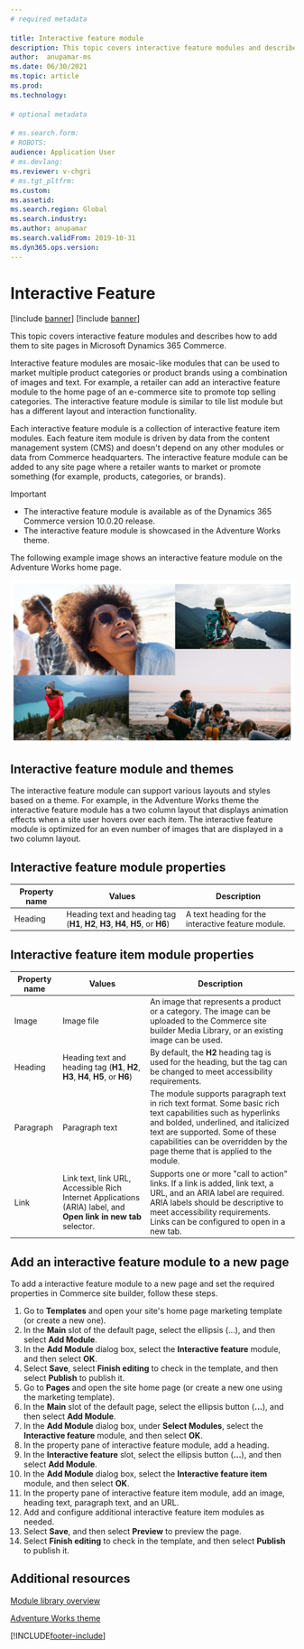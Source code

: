 ```yaml
---
# required metadata

title: Interactive feature module 
description: This topic covers interactive feature modules and describes how to add them to site pages in Microsoft Dynamics 365 Commerce.
author:  anupamar-ms
ms.date: 06/30/2021
ms.topic: article
ms.prod: 
ms.technology: 

# optional metadata

# ms.search.form: 
# ROBOTS: 
audience: Application User
# ms.devlang: 
ms.reviewer: v-chgri
# ms.tgt_pltfrm: 
ms.custom: 
ms.assetid: 
ms.search.region: Global
ms.search.industry: 
ms.author: anupamar
ms.search.validFrom: 2019-10-31
ms.dyn365.ops.version: 
---
```


# Interactive Feature

[!include [banner](includes/banner.md)]
[!include [banner](includes/preview-banner.md)]

This topic covers interactive feature modules and describes how to add them to site pages in Microsoft Dynamics 365 Commerce.

Interactive feature modules are mosaic-like modules that can be used to market multiple product categories or product brands using a combination of images and text. For example, a retailer can add an interactive feature module to the home page of an e-commerce site to promote top selling categories. The interactive feature module is similar to tile list module but has a different layout and interaction functionality.

Each interactive feature module is a collection of interactive feature item modules. Each feature item module is driven by data from the content management system (CMS) and doesn't depend on any other modules or data from Commerce headquarters. The interactive feature module can be added to any site page where a retailer wants to market or promote something (for example, products, categories, or brands).

>[!IMPORTANT]
> - The interactive feature module is available as of the Dynamics 365 Commerce version 10.0.20 release.
> - The interactive feature module is showcased in the Adventure Works theme.

The following example image shows an interactive feature module on the Adventure Works home page.

![Example showing an interactive feature module on the Adventure Works home page](./media/Feature.PNG)

## Interactive feature module and themes

The interactive feature module can support various layouts and styles based on a theme. For example, in the Adventure Works theme the interactive feature module has a two column layout that displays animation effects when a site user hovers over each item. The interactive feature module is optimized for an even number of images that are displayed in a  two column layout. 

## Interactive feature module properties

| Property name  | Values | Description |
|----------------|--------|-------------|
|Heading| Heading text and heading tag (**H1**, **H2**, **H3**, **H4**, **H5**, or **H6**)| A text heading for the interactive feature module. |

## Interactive feature item module properties

| Property name  | Values | Description |
|----------------|--------|-------------|
| Image          | Image file | An image that represents a product or a category. The image can be uploaded to the Commerce site builder Media Library, or an existing image can be used. |
| Heading        | Heading text and heading tag (**H1**, **H2**, **H3**, **H4**, **H5**, or **H6**) | By default, the **H2** heading tag is used for the heading, but the tag can be changed to meet accessibility requirements. |
| Paragraph      | Paragraph text | The module supports paragraph text in rich text format. Some basic rich text capabilities such as hyperlinks and bolded, underlined, and italicized text are supported. Some of these capabilities can be overridden by the page theme that is applied to the module. |
| Link           | Link text, link URL, Accessible Rich Internet Applications (ARIA) label, and **Open link in new tab** selector. | Supports one or more "call to action" links. If a link is added, link text, a URL, and an ARIA label are required. ARIA labels should be descriptive to meet accessibility requirements. Links can be configured to open in a new tab. |

## Add an interactive feature module to a new page

To add a interactive feature module to a new page and set the required properties in Commerce site builder, follow these steps.

1. Go to **Templates** and open your site's home page marketing template (or create a new one).
1. In the **Main** slot of the default page, select the ellipsis (...), and then select **Add Module**.
1. In the **Add Module** dialog box, select the **Interactive feature** module, and then select **OK**.
1. Select **Save**, select **Finish editing** to check in the template, and then select **Publish** to publish it.
1. Go to **Pages** and open the site home page (or create a new one using the marketing template).
1. In the **Main** slot of the default page, select the ellipsis button (**...**), and then select **Add Module**.
1. In the **Add Module** dialog box, under **Select Modules**, select the **Interactive feature** module, and then select **OK**.
1. In the property pane of interactive feature module, add a heading.
1. In the **Interactive feature** slot, select the ellipsis button (**...**), and then select **Add Module**.
1. In the **Add Module** dialog box, select the **Interactive feature item** module, and then select **OK**.
1. In the property pane of interactive feature item module, add an image, heading text, paragraph text, and an URL.
1. Add and configure additional interactive feature item modules as needed.
1. Select **Save**, and then select **Preview** to preview the page.
1. Select **Finish editing** to check in the template, and then select **Publish** to publish it. 

## Additional resources

[Module library overview](starter-kit-overview.md)

[Adventure Works theme](adventure-works-theme.md)

[!INCLUDE[footer-include](../includes/footer-banner.md)]
